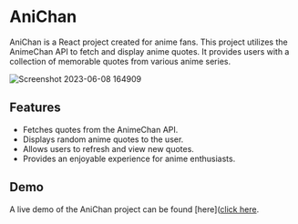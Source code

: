 

# AniChan

AniChan is a React project created for anime fans. This project utilizes the AnimeChan API to fetch and display anime quotes. It provides users with a collection of memorable quotes from various anime series.

![Screenshot 2023-06-08 164909](https://github.com/Jashank2003/animequotes/assets/91665950/fb960b64-28fa-4fce-acdf-e8173aa1332c)



## Features

- Fetches quotes from the AnimeChan API.
- Displays random anime quotes to the user.
- Allows users to refresh and view new quotes.
- Provides an enjoyable experience for anime enthusiasts.

## Demo

A live demo of the AniChan project can be found [here]([click here](https://jashank2003.github.io/anichan/).

